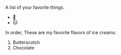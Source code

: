 A list of your favorite things.
* 🐶
* 🐱

In order, These are my favorite flavors of ice creams:
1. Butterscotch
2. Chocolate
